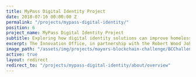 ```yaml
---
title: MyPass Digital Identity Project
date: 2018-07-16 00:00:00 Z
permalink: "/projects/mypass-digital-identity/"
position: 6
project_name: MyPass Digital Identity Project
subtitle: Exploring how digital identity solutions can improve homelessness services
excerpt: The Innovation Office, in partnership with the Robert Wood Johnson Foundation, are creating a blockchain-based digital identify platform to help people experiencing homelessness secure their identities and gain easier access to services.
image_path: "/assets/img/projects/mayors-blockchain-challenge/BCChallenge3.jpg"
active: true
layout: redirect
redirect_to: "/projects/mypass-digital-identity/about/overview"
---
```


